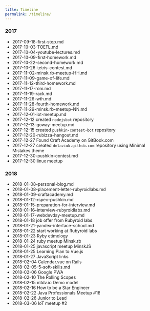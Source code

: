 ```yaml
---
title: Timeline
permalink: /timeline/
---
```

### 2017

* 2017-09-18-first-step.md
* 2017-10-03-TOEFL.md
* 2017-10-04-youtube-lectures.md
* 2017-10-09-first-homework.md
* 2017-10-22-second-homework.md
* 2017-10-26-tetris-contest.md
* 2017-11-02-minsk.rb-meetup-HH.md
* 2017-11-09-game-of-life.md
* 2017-11-12-third-homework.md
* 2017-11-17-rom.md
* 2017-11-19-rack.md
* 2017-11-26-wth.md
* 2017-11-28-fourth-homework.md
* 2017-11-29-minsk.rb-meetup-NN.md
* 2017-12-01-iot-meetup.md
* 2017-12-12 created `nodejsbot` repository
* 2017-12-13-goway-meetup.md
* 2017-12-15 created `pushkin-contest-bot` repository
* 2017-12-20-rubizza-hangout.md
* 2017-12-27 Found Craft Academy on GitBook.com
* 2017-12-27 created `dmlaziuk.github.com` repository using Minimal Mistakes theme
* 2017-12-30-pushkin-contest.md
* 2017-12-30 linux meetup

### 2018

* 2018-01-08-personal-blog.md
* 2018-01-08-placement-letter-rubyroidlabs.md
* 2018-01-09-craftacademy.md
* 2018-01-12-rspec-pushkin.md
* 2018-01-15-preparation-for-interview.md
* 2018-01-16-interview-rubyroidlabs.md
* 2018-01-17-webdevday-meetup.md
* 2018-01-18 job offer from Rubyroid labs
* 2018-01-21-yandex-interface-school.md
* 2018-01-22 start working at Rubyroid labs
* 2018-01-23 Ryby etimology
* 2018-01-24 ruby meetup Minsk.rb
* 2018-01-25 javascript meetup MinskJS
* 2018-01-25 Learning Plan to Vue.js
* 2018-01-27 JavaScript links
* 2018-02-04 Calendar.vue on Rails
* 2018-02-05-5-soft-skills.md
* 2018-02-06 Google PWA
* 2018-02-10 The Rolling Scopes
* 2018-02-15 mtdv.io Demo model
* 2018-02-16 How to be a Star Engineer
* 2018-02-22 Java Professionals Meetup #18
* 2018-02-26 Junior to Lead
* 2018-03-06 IoT meetup #2
